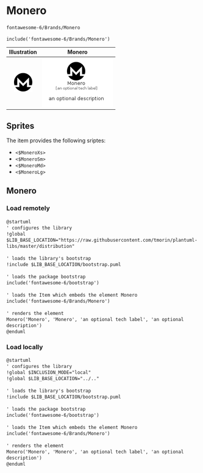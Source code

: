 # Monero


```text
fontawesome-6/Brands/Monero
```

```text
include('fontawesome-6/Brands/Monero')
```



| Illustration | Monero |
| :---: | :---: |
| ![illustration for Illustration](../../fontawesome-6/Brands/Monero.png) | ![illustration for Monero](../../fontawesome-6/Brands/Monero.Local.png) |



## Sprites
The item provides the following sriptes:

- `<$MoneroXs>`
- `<$MoneroSm>`
- `<$MoneroMd>`
- `<$MoneroLg>`





## Monero

### Load remotely
```plantuml
@startuml
' configures the library
!global $LIB_BASE_LOCATION="https://raw.githubusercontent.com/tmorin/plantuml-libs/master/distribution"

' loads the library's bootstrap
!include $LIB_BASE_LOCATION/bootstrap.puml

' loads the package bootstrap
include('fontawesome-6/bootstrap')

' loads the Item which embeds the element Monero
include('fontawesome-6/Brands/Monero')

' renders the element
Monero('Monero', 'Monero', 'an optional tech label', 'an optional description')
@enduml
```

### Load locally
```plantuml
@startuml
' configures the library
!global $INCLUSION_MODE="local"
!global $LIB_BASE_LOCATION="../.."

' loads the library's bootstrap
!include $LIB_BASE_LOCATION/bootstrap.puml

' loads the package bootstrap
include('fontawesome-6/bootstrap')

' loads the Item which embeds the element Monero
include('fontawesome-6/Brands/Monero')

' renders the element
Monero('Monero', 'Monero', 'an optional tech label', 'an optional description')
@enduml
```

